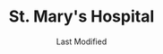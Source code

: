 ---
layout: location-page
date: Last Modified
description: "Local COVID-19 testing is available at St. Mary's Hospital in Jefferson City, Missouri, USA."
permalink: "locations/missouri/jefferson-city/st-marys-hospital/"
tags:
  - locations
  - missouri
title: St. Mary's Hospital
state: Missouri
stateAbbr: MO
hood: "Jefferson City"
address: "2505 Mission Drive"
city: "Jefferson City"
zip: "65109"
mapUrl: "http://maps.apple.com/?q=St+Marys+Hospital&address=2505+Mission+Drive,Jefferson+City,Missouri,65109"
locationType: Drive-thru
phone: "573-681-3000"
website: "https://www.ssmhealth.com/coronavirus-updates"
onlineBooking: undefined
closed: undefined
closedUpdate: April 16th, 2020
notes: "By appointment only. Requires doctor's referral."
days: Hours unknown
ctaMessage: Learn more
ctaUrl: "https://www.ssmhealth.com/coronavirus-updates"
---